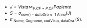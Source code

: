 * $J = Vista \bowtie_{V.CF = P.CF} Paziente$
* $S = \sigma_{now() - dataOra \leq \text{ 1 Anno}}(J)$
* $\pi_{\text{ Nome, Cognome, codVista, dataOra }}(S)$.